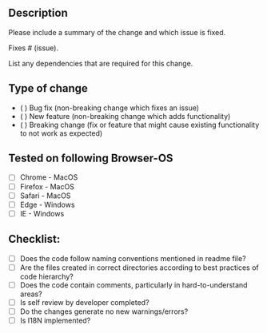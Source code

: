## Description

Please include a summary of the change and which issue is fixed. 

Fixes # (issue).

List any dependencies that are required for this change.

## Type of change

- ( ) Bug fix (non-breaking change which fixes an issue)
- ( ) New feature (non-breaking change which adds functionality)
- ( ) Breaking change (fix or feature that might cause existing functionality to not work as expected)

## Tested on following Browser-OS

- [ ] Chrome - MacOS
- [ ] Firefox - MacOS
- [ ] Safari - MacOS
- [ ] Edge - Windows
- [ ] IE - Windows

## Checklist:

- [ ] Does the code follow naming conventions mentioned in readme file?
- [ ] Are the files created in correct directories according to best practices of code hierarchy? 
- [ ] Does the code contain comments, particularly in hard-to-understand areas?
- [ ] Is self review by developer completed?
- [ ] Do the changes generate no new warnings/errors?
- [ ] Is I18N implemented?
